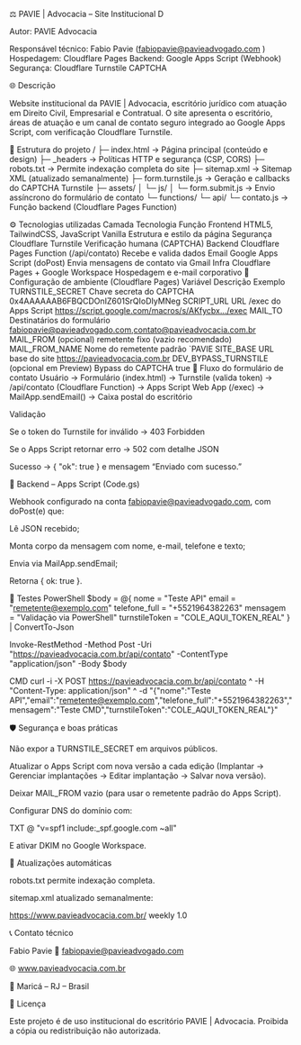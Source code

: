 ⚖️ PAVIE | Advocacia – Site Institucional D

Autor: PAVIE Advocacia

Responsável técnico: Fabio Pavie (fabiopavie@pavieadvogado.com
)
Hospedagem: Cloudflare Pages
Backend: Google Apps Script (Webhook)
Segurança: Cloudflare Turnstile CAPTCHA

🌐 Descrição

Website institucional da PAVIE | Advocacia, escritório jurídico com atuação em Direito Civil, Empresarial e Contratual.
O site apresenta o escritório, áreas de atuação e um canal de contato seguro integrado ao Google Apps Script, com verificação Cloudflare Turnstile.

📁 Estrutura do projeto
/
├─ index.html                   → Página principal (conteúdo e design)
├─ _headers                     → Políticas HTTP e segurança (CSP, CORS)
├─ robots.txt                   → Permite indexação completa do site
├─ sitemap.xml                  → Sitemap XML (atualizado semanalmente)
├─ form.turnstile.js            → Geração e callbacks do CAPTCHA Turnstile
├─ assets/
│  └─ js/
│     └─ form.submit.js         → Envio assíncrono do formulário de contato
└─ functions/
   └─ api/
      └─ contato.js             → Função backend (Cloudflare Pages Function)

⚙️ Tecnologias utilizadas
Camada	Tecnologia	Função
Frontend	HTML5, TailwindCSS, JavaScript Vanilla	Estrutura e estilo da página
Segurança	Cloudflare Turnstile	Verificação humana (CAPTCHA)
Backend	Cloudflare Pages Function (/api/contato)	Recebe e valida dados
Email	Google Apps Script (doPost)	Envia mensagens de contato via Gmail
Infra	Cloudflare Pages + Google Workspace	Hospedagem e e-mail corporativo
🔐 Configuração de ambiente (Cloudflare Pages)
Variável	Descrição	Exemplo
TURNSTILE_SECRET	Chave secreta do CAPTCHA	0x4AAAAAAB6FBQCDOnIZ601SrQIoDIyMNeg
SCRIPT_URL	URL /exec do Apps Script	https://script.google.com/macros/s/AKfycbx.../exec
MAIL_TO	Destinatários do formulário	fabiopavie@pavieadvogado.com,contato@pavieadvocacia.com.br
MAIL_FROM	(opcional) remetente fixo	(vazio recomendado)
MAIL_FROM_NAME	Nome do remetente padrão	`PAVIE
SITE_BASE	URL base do site	https://pavieadvocacia.com.br
DEV_BYPASS_TURNSTILE	(opcional em Preview) Bypass do CAPTCHA	true
💬 Fluxo do formulário de contato
Usuário → Formulário (index.html)
        → Turnstile (valida token)
        → /api/contato (Cloudflare Function)
        → Apps Script Web App (/exec)
        → MailApp.sendEmail()
        → Caixa postal do escritório

Validação

Se o token do Turnstile for inválido → 403 Forbidden

Se o Apps Script retornar erro → 502 com detalhe JSON

Sucesso → { "ok": true } e mensagem “Enviado com sucesso.”

🧩 Backend – Apps Script (Code.gs)

Webhook configurado na conta fabiopavie@pavieadvogado.com, com doPost(e) que:

Lê JSON recebido;

Monta corpo da mensagem com nome, e-mail, telefone e texto;

Envia via MailApp.sendEmail;

Retorna { ok: true }.

🧪 Testes
PowerShell
$body = @{
  nome = "Teste API"
  email = "remetente@exemplo.com"
  telefone_full = "+5521964382263"
  mensagem = "Validação via PowerShell"
  turnstileToken = "COLE_AQUI_TOKEN_REAL"
} | ConvertTo-Json

Invoke-RestMethod -Method Post -Uri "https://pavieadvocacia.com.br/api/contato" -ContentType "application/json" -Body $body

CMD
curl -i -X POST https://pavieadvocacia.com.br/api/contato ^
  -H "Content-Type: application/json" ^
  -d "{\"nome\":\"Teste API\",\"email\":\"remetente@exemplo.com\",\"telefone_full\":\"+5521964382263\",\"mensagem\":\"Teste CMD\",\"turnstileToken\":\"COLE_AQUI_TOKEN_REAL\"}"

🛡️ Segurança e boas práticas

Não expor a TURNSTILE_SECRET em arquivos públicos.

Atualizar o Apps Script com nova versão a cada edição (Implantar → Gerenciar implantações → Editar implantação → Salvar nova versão).

Deixar MAIL_FROM vazio (para usar o remetente padrão do Apps Script).

Configurar DNS do domínio com:

TXT @ "v=spf1 include:_spf.google.com ~all"


E ativar DKIM no Google Workspace.

📅 Atualizações automáticas

robots.txt permite indexação completa.

sitemap.xml atualizado semanalmente:

<loc>https://www.pavieadvocacia.com.br/</loc>
<changefreq>weekly</changefreq>
<priority>1.0</priority>

📞 Contato técnico

Fabio Pavie
📧 fabiopavie@pavieadvogado.com

🌐 www.pavieadvocacia.com.br

📍 Maricá – RJ – Brasil

🧾 Licença

Este projeto é de uso institucional do escritório PAVIE | Advocacia.
Proibida a cópia ou redistribuição não autorizada.